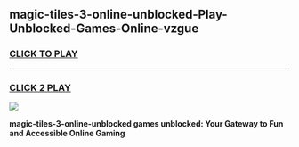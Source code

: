 
## magic-tiles-3-online-unblocked-Play-Unblocked-Games-Online-vzgue
<h3>
<a href="https://premium76.site?title=magic-tiles-3-online-unblocked&ref=25A">CLICK TO PLAY</a></h3>
<hr>

<h3>
<a href="https://premium76.site?title=magic-tiles-3-online-unblocked&ref=25A">CLICK 2 PLAY</a>
  
</h3>

<a href="https://premium76.site?title=magic-tiles-3-online-unblocked&ref=25A"><img src="https://clearcache.store/games.png"></a>


**magic-tiles-3-online-unblocked games unblocked: Your Gateway to Fun and Accessible Online Gaming**
